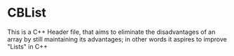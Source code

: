 # CBList
This is a C++ Header file, that aims to eliminate the disadvantages of an array by still maintaining its advantages; in other words it aspires to improve "Lists" in C++
